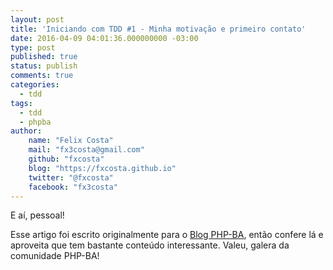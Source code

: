 ```yaml
---
layout: post
title: 'Iniciando com TDD #1 - Minha motivação e primeiro contato'
date: 2016-04-09 04:01:36.000000000 -03:00
type: post
published: true
status: publish
comments: true
categories:
  - tdd
tags:
  - tdd
  - phpba
author:
    name: "Felix Costa"
    mail: "fx3costa@gmail.com"
    github: "fxcosta"
    blog: "https://fxcosta.github.io"
    twitter: "@fxcosta"
    facebook: "fx3costa"
---
```

<p>E aí, pessoal!</p>
<p>Esse artigo foi escrito originalmente para o <a href="http://phpba.com.br/iniciando-com-tdd-1/">Blog PHP-BA</a>, então confere lá e aproveita que tem bastante conteúdo interessante. Valeu, galera da comunidade PHP-BA!</p>
